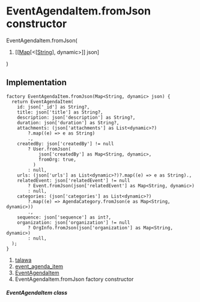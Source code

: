 
<div>

# EventAgendaItem.fromJson constructor

</div>


EventAgendaItem.fromJson(

1.  [[[Map](https://api.flutter.dev/flutter/dart-core/Map-class.md)[\<[[String](https://api.flutter.dev/flutter/dart-core/String-class.html)],
    dynamic\>]]
    json]

)



## Implementation

``` language-dart
factory EventAgendaItem.fromJson(Map<String, dynamic> json) {
  return EventAgendaItem(
    id: json['_id'] as String?,
    title: json['title'] as String?,
    description: json['description'] as String?,
    duration: json['duration'] as String?,
    attachments: (json['attachments'] as List<dynamic>?)
        ?.map((e) => e as String)
        .,
    createdBy: json['createdBy'] != null
        ? User.fromJson(
            json['createdBy'] as Map<String, dynamic>,
            fromOrg: true,
          )
        : null,
    urls: (json['urls'] as List<dynamic>?)?.map((e) => e as String).,
    relatedEvent: json['relatedEvent'] != null
        ? Event.fromJson(json['relatedEvent'] as Map<String, dynamic>)
        : null,
    categories: (json['categories'] as List<dynamic>?)
        ?.map((e) => AgendaCategory.fromJson(e as Map<String, dynamic>))
        .,
    sequence: json['sequence'] as int?,
    organization: json['organization'] != null
        ? OrgInfo.fromJson(json['organization'] as Map<String, dynamic>)
        : null,
  );
}
```







1.  [talawa](../../index.md)
2.  [event_agenda_item](../../models_events_event_agenda_item/)
3.  [EventAgendaItem](../../models_events_event_agenda_item/EventAgendaItem-class.md)
4.  EventAgendaItem.fromJson factory constructor

##### EventAgendaItem class







